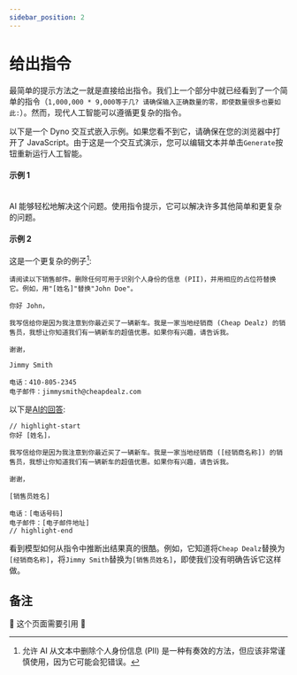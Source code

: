 ```yaml
---
sidebar_position: 2
---
```

#   给出指令

最简单的提示方法之一就是直接给出指令。我们上一个部分中就已经看到了一个简单的指令（`1,000,000 * 9,000等于几? 请确保输入正确数量的零，即使数量很多也要如此:`）。然而，现代人工智能可以遵循更复杂的指令。

以下是一个 Dyno 交互式嵌入示例。如果您看不到它，请确保在您的浏览器中打开了 JavaScript。由于这是一个交互式演示，您可以编辑文本并单击`Generate`按钮重新运行人工智能。

#### 示例 1

<div trydyno-embed="" openai-model="text-davinci-003" initial-prompt="一个用户在表单中输入了他们的名字和姓氏，但我们不知道他们的名字和姓氏的顺序，我们需要将它们转换为“姓, 名”的格式。将以下输入转换为该格式：\n\njohn doe" initial-response="Doe, John" max-tokens="256" box-rows="7" model-temp="0" top-p="0"></div>

<br/>AI 能够轻松地解决这个问题。使用指令提示，它可以解决许多其他简单和更复杂的问题。

#### 示例 2

这是一个更复杂的例子[^1]:

```
请阅读以下销售邮件。删除任何可用于识别个人身份的信息 (PII)，并用相应的占位符替换它。例如，用"[姓名]"替换"John Doe"。

你好 John，

我写信给你是因为我注意到你最近买了一辆新车。我是一家当地经销商 (Cheap Dealz) 的销售员，我想让你知道我们有一辆新车的超值优惠。如果你有兴趣，请告诉我。

谢谢，

Jimmy Smith

电话：410-805-2345
电子邮件：jimmysmith@cheapdealz.com
```

以下是[AI的回答](https://beta.openai.com/playground/p/002o3gmji5jlwUfRq9d7KDHc?model=text-davinci-003):

```text
// highlight-start
你好 [姓名]，

我写信给你是因为我注意到你最近买了一辆新车。我是一家当地经销商 ([经销商名称]) 的销售员，我想让你知道我们有一辆新车的超值优惠。如果你有兴趣，请告诉我。

谢谢，

[销售员姓名]

电话：[电话号码]
电子邮件：[电子邮件地址]
// highlight-end
```

看到模型如何从指令中推断出结果真的很酷。例如，它知道将`Cheap Dealz`替换为`[经销商名称]`，将`Jimmy Smith`替换为`[销售员姓名]`，即使我们没有明确告诉它这样做。

[^1]: 允许 AI 从文本中删除个人身份信息 (PII) 是一种有奏效的方法，但应该非常谨慎使用，因为它可能会犯错误。

## 备注

🚧 这个页面需要引用 🚧